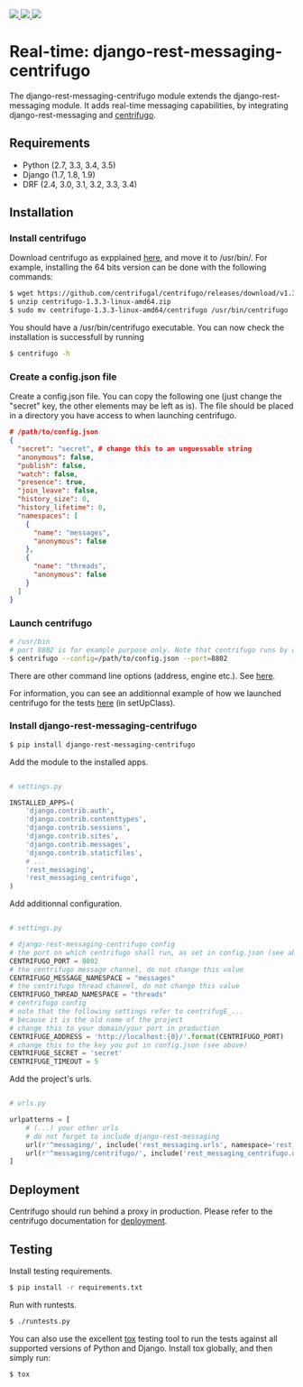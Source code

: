 <div class="badges">
    <a href="http://travis-ci.org/raphaelgyory/django-rest-messaging-centrifugo">
        <img src="https://travis-ci.org/raphaelgyory/django-rest-messaging-centrifugo.svg?branch=master">
    </a>
    <a href="https://pypi.python.org/pypi/django-rest-messaging-centrifugo">
        <img src="https://img.shields.io/pypi/v/django-rest-messaging-centrifugo.svg">
    </a>
    <a href="https://coveralls.io/github/raphaelgyory/django-rest-messaging-centrifugo?branch=master">
        <img src="https://coveralls.io/repos/github/raphaelgyory/django-rest-messaging-centrifugo/badge.svg?branch=master">
    </a>
</div>


# Real-time: django-rest-messaging-centrifugo

The django-rest-messaging-centrifugo module extends the django-rest-messaging module. It adds real-time messaging capabilities, by integrating django-rest-messaging and [centrifugo](https://github.com/centrifugal/centrifugo).


## Requirements

* Python (2.7, 3.3, 3.4, 3.5)
* Django (1.7, 1.8, 1.9)
* DRF (2.4, 3.0, 3.1, 3.2, 3.3, 3.4)

## Installation

### Install centrifugo

Download centrifugo as expplained [here](https://fzambia.gitbooks.io/centrifugal/content/server/start.html), and move it to /usr/bin/. For example, installing the 64 bits version can be done with the following commands:

```bash
$ wget https://github.com/centrifugal/centrifugo/releases/download/v1.3.3/centrifugo-1.3.3-linux-amd64.zip
$ unzip centrifugo-1.3.3-linux-amd64.zip
$ sudo mv centrifugo-1.3.3-linux-amd64/centrifugo /usr/bin/centrifugo
```

You should have a /usr/bin/centrifugo executable. You can now check the installation is successfull by running

```bash
$ centrifugo -h
```

### Create a config.json file

Create a config.json file. You can copy the following one (just change the "secret" key, the other elements may be left as is). The file should be placed in a directory you have access to when launching centrifugo.

```json
# /path/to/config.json
{
  "secret": "secret", # change this to an unguessable string
  "anonymous": false,
  "publish": false,
  "watch": false,
  "presence": true,
  "join_leave": false,
  "history_size": 0,
  "history_lifetime": 0,
  "namespaces": [
    {
      "name": "messages",
      "anonymous": false
    },
    {
      "name": "threads",
      "anonymous": false
    }
  ]
}
```

### Launch centrifugo

```bash
# /usr/bin
# port 8802 is for example purpose only. Note that centrifugo runs by default on port 8000, which can compete with your regular Django port
$ centrifugo --config=/path/to/config.json --port=8802 
```

There are other command line options (address, engine etc.). See [here](https://fzambia.gitbooks.io/centrifugal/content/server/configuration.html).

For information, you can see an additionnal example of how we launched centrifugo for the tests [here](https://github.com/raphaelgyory/django-rest-messaging-centrifugo/blob/master/tests/test_integration.py) (in setUpClass).

### Install django-rest-messaging-centrifugo

```bash
$ pip install django-rest-messaging-centrifugo
```

Add the module to the installed apps.

```python

# settings.py

INSTALLED_APPS=(
    'django.contrib.auth',
    'django.contrib.contenttypes',
    'django.contrib.sessions',
    'django.contrib.sites',
    'django.contrib.messages',
    'django.contrib.staticfiles',
    # ...
    'rest_messaging',
    'rest_messaging_centrifugo',
)

```

Add additionnal configuration.

```python

# settings.py

# django-rest-messaging-centrifugo config
# the port on which centrifugo shall run, as set in config.json (see above)
CENTRIFUGO_PORT = 8802
# the centrifugo message channel, do not change this value
CENTRIFUGO_MESSAGE_NAMESPACE = "messages"
# the centrifugo thread channel, do not change this value
CENTRIFUGO_THREAD_NAMESPACE = "threads"
# centrifugo config
# note that the following settings refer to centrifugE_... 
# because it is the old name of the project
# change this to your domain/your port in production
CENTRIFUGE_ADDRESS = 'http://localhost:{0}/'.format(CENTRIFUGO_PORT)
# change this to the key you put in config.json (see above)
CENTRIFUGE_SECRET = 'secret'
CENTRIFUGE_TIMEOUT = 5 

```

Add the project's urls.

```python

# urls.py

urlpatterns = [
	# (...) your other urls
	# do not forget to include django-rest-messaging
    url(r'^messaging/', include('rest_messaging.urls', namespace='rest_messaging')),
    url(r'^messaging/centrifugo/', include('rest_messaging_centrifugo.urls', namespace='rest_messaging_centrifugo')),
]

```

## Deployment

Centrifugo should run behind a proxy in production. Please refer to the centrifugo documentation for [deployment](https://fzambia.gitbooks.io/centrifugal/content/deploy/nginx.html).

## Testing

Install testing requirements.

```bash
$ pip install -r requirements.txt
```

Run with runtests.

```bash
$ ./runtests.py
```

You can also use the excellent [tox](http://tox.readthedocs.org/en/latest/) testing tool to run the tests against all supported versions of Python and Django. Install tox globally, and then simply run:

```bash
$ tox
```
